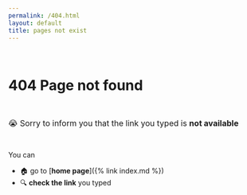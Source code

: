 ```yaml
---
permalink: /404.html
layout: default
title: pages not exist
---
```

<br>

# 404 Page not found

<br>

<span style="font-size:medium;">😭 Sorry to inform you that the link you typed is **not available**</span>

<br>

You can
- 🏠 go to [**home page**]({% link index.md %})
- 🔍 **check the link** you typed
